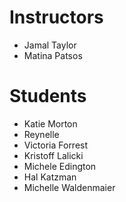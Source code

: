 # Instructors

- Jamal Taylor
- Matina Patsos

# Students

- Katie Morton
- Reynelle
- Victoria Forrest
- Kristoff Lalicki
- Michele Edington
- Hal Katzman
- Michelle Waldenmaier

